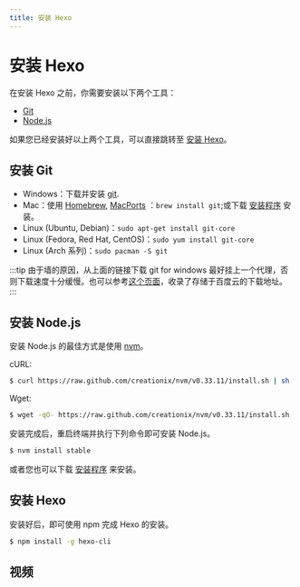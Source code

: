 ```yaml
---
title: 安装 Hexo
---
```

# 安装 Hexo

在安装 Hexo 之前，你需要安装以下两个工具：

- [Git](https://git-scm.com/)
- [Node.js](https://nodejs.org/)

如果您已经安装好以上两个工具，可以直接跳转至 [安装 Hexo](/1-Hexo-install-and-config/1-2-install-hexo.html#安装-hexo-2)。

## 安装 Git

- Windows：下载并安装 [git](https://git-scm.com/download/win).
- Mac：使用 [Homebrew](http://mxcl.github.com/homebrew/), [MacPorts](http://www.macports.org/) ：`brew install git`;或下载 [安装程序](http://sourceforge.net/projects/git-osx-installer/) 安装。
- Linux (Ubuntu, Debian)：`sudo apt-get install git-core`
- Linux (Fedora, Red Hat, CentOS)：`sudo yum install git-core`
- Linux (Arch 系列)：`sudo pacman -S git`

:::tip
由于墙的原因，从上面的链接下载 git for windows 最好挂上一个代理，否则下载速度十分缓慢。也可以参考[这个页面](https://github.com/waylau/git-for-win)，收录了存储于百度云的下载地址。
:::

## 安装 Node.js

安装 Node.js 的最佳方式是使用 [nvm](https://github.com/creationix/nvm)。

cURL:

```bash
$ curl https://raw.github.com/creationix/nvm/v0.33.11/install.sh | sh
```

Wget:

```bash
$ wget -qO- https://raw.github.com/creationix/nvm/v0.33.11/install.sh | sh
```

安装完成后，重启终端并执行下列命令即可安装 Node.js。

```bash
$ nvm install stable
```

或者您也可以下载 [安装程序](http://nodejs.org/) 来安装。

## 安装 Hexo

安装好后，即可使用 npm 完成 Hexo 的安装。


```bash
$ npm install -g hexo-cli
```

## 视频

<init/>